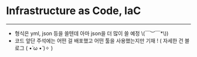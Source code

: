 # Infrastructure as Code, IaC
___
* 형식은 yml, json 등을 쓸텐데 아마 json을 더 많이 쓸 예정 \\(￣︶￣*\\))
* 코드 앞단 주석에는 어떤 걸 배포했고 어떤 툴을 사용했는지만 기재 ! ( 자세한 건 블로그 ( •̀ ω •́ )✧ )
